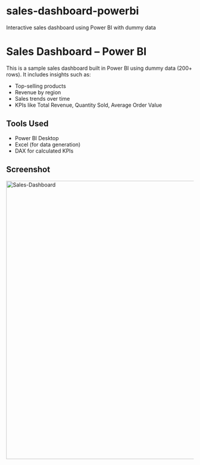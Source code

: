 # sales-dashboard-powerbi
Interactive sales dashboard using Power BI with dummy data
# Sales Dashboard – Power BI

This is a sample sales dashboard built in Power BI using dummy data (200+ rows). It includes insights such as:

- Top-selling products
- Revenue by region
- Sales trends over time
- KPIs like Total Revenue, Quantity Sold, Average Order Value

## Tools Used
- Power BI Desktop
- Excel (for data generation)
- DAX for calculated KPIs

## Screenshot

<img width="1378" height="747" alt="Sales-Dashboard" src="https://github.com/user-attachments/assets/54b758bf-5beb-440b-8395-0b2d3e5adfc8" />
